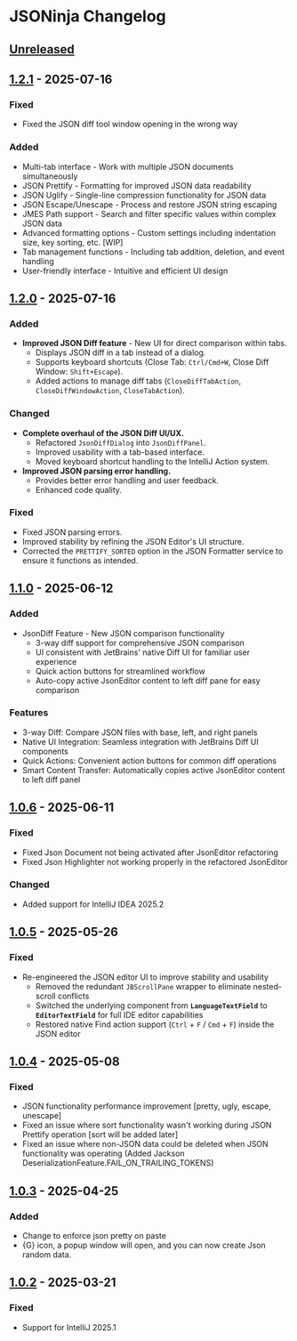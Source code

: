 <!-- Keep a Changelog guide -> https://keepachangelog.com -->

# JSONinja Changelog

## [Unreleased]

## [1.2.1] - 2025-07-16

### Fixed

- Fixed the JSON diff tool window opening in the wrong way

### Added

- Multi-tab interface - Work with multiple JSON documents simultaneously
- JSON Prettify - Formatting for improved JSON data readability
- JSON Uglify - Single-line compression functionality for JSON data
- JSON Escape/Unescape - Process and restore JSON string escaping
- JMES Path support - Search and filter specific values within complex JSON data
- Advanced formatting options - Custom settings including indentation size, key sorting, etc. [WIP]
- Tab management functions - Including tab addition, deletion, and event handling
- User-friendly interface - Intuitive and efficient UI design

## [1.2.0] - 2025-07-16

### Added

- **Improved JSON Diff feature** - New UI for direct comparison within tabs.
  * Displays JSON diff in a tab instead of a dialog.
  * Supports keyboard shortcuts (Close Tab: `Ctrl/Cmd+W`, Close Diff Window: `Shift+Escape`).
  * Added actions to manage diff tabs (`CloseDiffTabAction`, `CloseDiffWindowAction`, `CloseTabAction`).

### Changed

- **Complete overhaul of the JSON Diff UI/UX.**
  * Refactored `JsonDiffDialog` into `JsonDiffPanel`.
  * Improved usability with a tab-based interface.
  * Moved keyboard shortcut handling to the IntelliJ Action system.
- **Improved JSON parsing error handling.**
  * Provides better error handling and user feedback.
  * Enhanced code quality.

### Fixed

- Fixed JSON parsing errors.
- Improved stability by refining the JSON Editor's UI structure.
- Corrected the `PRETTIFY_SORTED` option in the JSON Formatter service to ensure it functions as intended.

## [1.1.0] - 2025-06-12

### Added

- JsonDiff Feature - New JSON comparison functionality 
  - 3-way diff support for comprehensive JSON comparison 
  - UI consistent with JetBrains' native Diff UI for familiar user experience 
  - Quick action buttons for streamlined workflow 
  - Auto-copy active JsonEditor content to left diff pane for easy comparison

### Features

- 3-way Diff: Compare JSON files with base, left, and right panels
- Native UI Integration: Seamless integration with JetBrains Diff UI components
- Quick Actions: Convenient action buttons for common diff operations
- Smart Content Transfer: Automatically copies active JsonEditor content to left diff panel

## [1.0.6] - 2025-06-11

### Fixed

- Fixed Json Document not being activated after JsonEditor refactoring
- Fixed Json Highlighter not working properly in the refactored JsonEditor

### Changed

- Added support for IntelliJ IDEA 2025.2

## [1.0.5] - 2025-05-26

### Fixed

- Re-engineered the JSON editor UI to improve stability and usability
    - Removed the redundant `JBScrollPane` wrapper to eliminate nested-scroll conflicts
    - Switched the underlying component from **`LanguageTextField`** to **`EditorTextField`** for full IDE editor
      capabilities
    - Restored native Find action support (`Ctrl` + `F` / `Cmd` + `F`) inside the JSON editor

## [1.0.4] - 2025-05-08

### Fixed

- JSON functionality performance improvement [pretty, ugly, escape, unescape]
- Fixed an issue where sort functionality wasn't working during JSON Prettify operation [sort will be added later]
- Fixed an issue where non-JSON data could be deleted when JSON functionality was operating (Added Jackson
  DeserializationFeature.FAIL_ON_TRAILING_TOKENS)

## [1.0.3] - 2025-04-25

### Added

- Change to enforce json pretty on paste
- {G} icon, a popup window will open, and you can now create Json random data.

## [1.0.2] - 2025-03-21

### Fixed

- Support for IntelliJ 2025.1

[Unreleased]: https://github.com/buYoung/intellij-jsoninja/compare/v1.2.1...HEAD
[1.2.1]: https://github.com/buYoung/intellij-jsoninja/compare/v1.2.0...v1.2.1
[1.2.0]: https://github.com/buYoung/intellij-jsoninja/compare/v1.1.0...v1.2.0
[1.1.0]: https://github.com/buYoung/intellij-jsoninja/compare/v1.0.6...v1.1.0
[1.0.6]: https://github.com/buYoung/intellij-jsoninja/compare/v1.0.5...v1.0.6
[1.0.5]: https://github.com/buYoung/intellij-jsoninja/compare/v1.0.4...v1.0.5
[1.0.4]: https://github.com/buYoung/intellij-jsoninja/compare/v1.0.3...v1.0.4
[1.0.3]: https://github.com/buYoung/intellij-jsoninja/compare/v1.0.2...v1.0.3
[1.0.2]: https://github.com/buYoung/intellij-jsoninja/commits/v1.0.2
